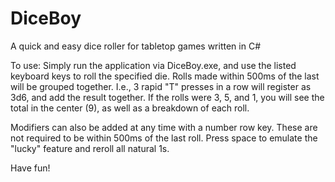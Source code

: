 # DiceBoy
A quick and easy dice roller for tabletop games written in C#


To use: 
Simply run the application via DiceBoy.exe, and use the listed keyboard keys to roll the specified die. Rolls made within 500ms of the last will be grouped together. I.e., 3 rapid "T" presses in a row will register as 3d6, and add the result together. If the rolls were 3, 5, and 1, you will see the total in the center (9), as well as a breakdown of each roll. 

Modifiers can also be added at any time with a number row key. These are not required to be within 500ms of the last roll. Press space to emulate the "lucky" feature and reroll all natural 1s.

Have fun!
